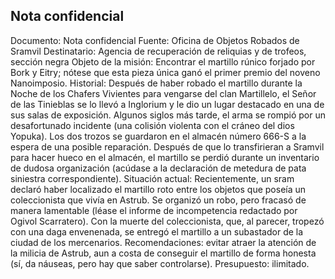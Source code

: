 ## Nota confidencial
Documento: Nota confidencial
Fuente: Oficina de Objetos Robados de Sramvil
Destinatario: Agencia de recuperación de reliquias y de trofeos, sección negra
Objeto de la misión: Encontrar el martillo rúnico forjado por Bork y Eitry; nótese que esta pieza única ganó el primer premio del noveno Nanoimposio.
Historial: Después de haber robado el martillo durante la Noche de los Chafers Vivientes para vengarse del clan Martillelo, el Señor de las Tinieblas se lo llevó a Inglorium y le dio un lugar destacado en una de sus salas de exposición. Algunos siglos más tarde, el arma se rompió por un desafortunado incidente (una colisión violenta con el cráneo del dios Yopuka). Los dos trozos se guardaron en el almacén número 666-S a la espera de una posible reparación. Después de que lo transfirieran a Sramvil para hacer hueco en el almacén, el martillo se perdió durante un inventario de dudosa organización (acúdase a la declaración de metedura de pata siniestra correspondiente).
Situación actual: Recientemente, un sram declaró haber localizado el martillo roto entre los objetos que poseía un coleccionista que vivía en Astrub. Se organizó un robo, pero fracasó de manera lamentable (léase el informe de incompetencia redactado por Ogivol Scarratero). Con la muerte del coleccionista, que, al parecer, tropezó con una daga envenenada, se entregó el martillo a un subastador de la ciudad de los mercenarios.
Recomendaciones: evitar atraer la atención de la milicia de Astrub, aun a costa de conseguir el martillo de forma honesta (sí, da náuseas, pero hay que saber controlarse).
Presupuesto: ilimitado.
